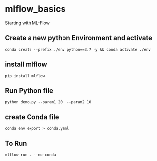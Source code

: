 # mlflow_basics
Starting with ML-Flow

## Create a new python Environment and activate 

```
conda create --prefix ./env python==3.7 -y && conda activate ./env
```

## install mlflow

```
pip install mlflow
```
## Run Python file
```
python demo.py --param1 20  --param2 10
```
## create Conda file
```
conda env export > conda.yaml
```

## To Run
```
mlflow run . --no-conda
```
